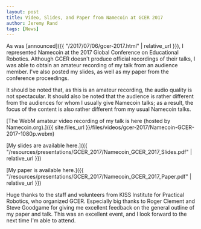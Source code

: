 ```yaml
---
layout: post
title: Video, Slides, and Paper from Namecoin at GCER 2017
author: Jeremy Rand
tags: [News]
---
```


As was [announced]({{ "/2017/07/06/gcer-2017.html" | relative_url }}), I represented Namecoin at the 2017 Global Conference on Educational Robotics.  Although GCER doesn't produce official recordings of their talks, I was able to obtain an amateur recording of my talk from an audience member.  I've also posted my slides, as well as my paper from the conference proceedings.

It should be noted that, as this is an amateur recording, the audio quality is not spectacular.  It should also be noted that the audience is rather different from the audiences for whom I usually give Namecoin talks; as a result, the focus of the content is also rather different from my usual Namecoin talks.

[The WebM amateur video recording of my talk is here (hosted by Namecoin.org).]({{ site.files_url }}/files/videos/gcer-2017/Namecoin-GCER-2017-1080p.webm)

[My slides are available here.]({{ "/resources/presentations/GCER_2017/Namecoin_GCER_2017_Slides.pdf" | relative_url }})

[My paper is available here.]({{ "/resources/presentations/GCER_2017/Namecoin_GCER_2017_Paper.pdf" | relative_url }})

Huge thanks to the staff and volunteers from KISS Institute for Practical Robotics, who organized GCER.  Especially big thanks to Roger Clement and Steve Goodgame for giving me excellent feedback on the general outline of my paper and talk.  This was an excellent event, and I look forward to the next time I'm able to attend.
